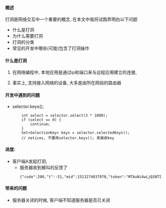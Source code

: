 #### 概述

打洞是网络交互中一个重要的概念, 在本文中我将试图弄明白以下问题

* 什么是打洞
* 为什么需要打洞
* 打洞的分类
* 常见的开发中哪些(可能)包含了打洞操作

#### 什么是打洞

1. 在网络编程中, 本地应用是通过ip和端口来与远程应用建立的连接, 

2. 事实上, 支持接入网络的设备, 大多是由所在网段的路由器

#### 开发中遇到的问题

* selector.keys();
    ```
        int select = selector.select(3 * 1000);
        if (select == 0) {
            continue;
        }
        Set<SelectionKey> keys = selector.selectedKeys();
        // notices, 不要用selector.keys(); 来接收key
    ```

#### 进度:

* 客户端A发起打洞,
    - 服务器收到被叫的反馈了
        ```
        {"code":200,"t":-51,"mid":1513274037970,"token":"MTAuNi4wLjQ1NTIyNjYxMC42LjAuNDU="}
        ```


#### 带来的问题

* 服务器关闭的时候, 客户端不知道服务器是否已关闭